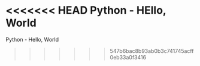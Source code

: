 <<<<<<< HEAD
Python - HEllo, World
=======
Python - Hello, World
>>>>>>> 547b6bac8b93ab0b3c741745acff0eb33a0f3416
